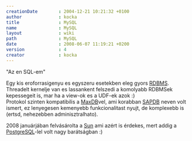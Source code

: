 ```yaml
---
creationDate        : 2004-12-21 10:21:32 +0100 
author              : kocka 
title               : MySQL 
name                : MySQL 
layout              : wiki 
path                : MySQL 
date                : 2008-06-07 11:19:21 +0200 
version             : 4 
creator             : kocka 
---
```

"Az en SQL-em"

Egy kis eroforrasigenyu es egyszeru esetekben eleg gyors [RDBMS](RDBMS.html). Threadelt kernelje van es lassankent felszedi a komolyabb RDBMSek kepessegeit is, mar ha a view-ok es a UDF-ek azok :)<br/>
Protokol szinten kompatibilis a [MaxDB](MAXDB.html)vel, ami korabban [SAPDB](SAPDB.html) neven volt ismert, ez lenyegesen kemenyebb funkcionalitast nyujt, de komplexebb is (ertsd, nehezebben adminisztralhato).

2008 januárjában felvásárolta a [Sun](Sun.html) ami azért is érdekes, mert addig a [PostgreSQL](PostgreSQL.html)-lel volt nagy barátságban :)
